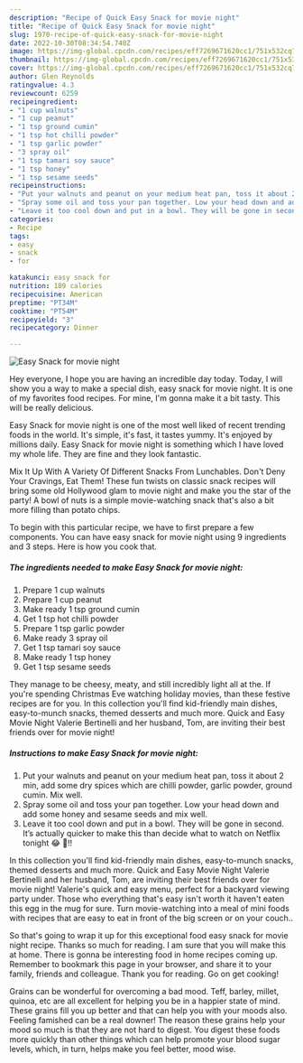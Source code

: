 ```yaml
---
description: "Recipe of Quick Easy Snack for movie night"
title: "Recipe of Quick Easy Snack for movie night"
slug: 1970-recipe-of-quick-easy-snack-for-movie-night
date: 2022-10-30T08:34:54.740Z
image: https://img-global.cpcdn.com/recipes/eff7269671620cc1/751x532cq70/easy-snack-for-movie-night-recipe-main-photo.jpg
thumbnail: https://img-global.cpcdn.com/recipes/eff7269671620cc1/751x532cq70/easy-snack-for-movie-night-recipe-main-photo.jpg
cover: https://img-global.cpcdn.com/recipes/eff7269671620cc1/751x532cq70/easy-snack-for-movie-night-recipe-main-photo.jpg
author: Glen Reynolds
ratingvalue: 4.3
reviewcount: 6259
recipeingredient:
- "1 cup walnuts"
- "1 cup peanut"
- "1 tsp ground cumin"
- "1 tsp hot chilli powder"
- "1 tsp garlic powder"
- "3 spray oil"
- "1 tsp tamari soy sauce"
- "1 tsp honey"
- "1 tsp sesame seeds"
recipeinstructions:
- "Put your walnuts and peanut on your medium heat pan, toss it about 2 min, add some dry spices which are chilli powder, garlic powder, ground cumin. Mix well."
- "Spray some oil and toss your pan together. Low your head down and add some honey and sesame seeds and mix well."
- "Leave it too cool down and put in a bowl. They will be gone in second. It’s actually quicker to make this than decide what to watch on Netflix tonight 😂 🎥!!"
categories:
- Recipe
tags:
- easy
- snack
- for

katakunci: easy snack for 
nutrition: 189 calories
recipecuisine: American
preptime: "PT34M"
cooktime: "PT54M"
recipeyield: "3"
recipecategory: Dinner

---
```



![Easy Snack for movie night](https://img-global.cpcdn.com/recipes/eff7269671620cc1/751x532cq70/easy-snack-for-movie-night-recipe-main-photo.jpg)

Hey everyone, I hope you are having an incredible day today. Today, I will show you a way to make a special dish, easy snack for movie night. It is one of my favorites food recipes. For mine, I'm gonna make it a bit tasty. This will be really delicious.

Easy Snack for movie night is one of the most well liked of recent trending foods in the world. It's simple, it's fast, it tastes yummy. It's enjoyed by millions daily. Easy Snack for movie night is something which I have loved my whole life. They are fine and they look fantastic.

Mix It Up With A Variety Of Different Snacks From Lunchables. Don&#39;t Deny Your Cravings, Eat Them! These fun twists on classic snack recipes will bring some old Hollywood glam to movie night and make you the star of the party! A bowl of nuts is a simple movie-watching snack that&#39;s also a bit more filling than potato chips.


To begin with this particular recipe, we have to first prepare a few components. You can have easy snack for movie night using 9 ingredients and 3 steps. Here is how you cook that.

<!--inarticleads1-->

##### The ingredients needed to make Easy Snack for movie night:

1. Prepare 1 cup walnuts
1. Prepare 1 cup peanut
1. Make ready 1 tsp ground cumin
1. Get 1 tsp hot chilli powder
1. Prepare 1 tsp garlic powder
1. Make ready 3 spray oil
1. Get 1 tsp tamari soy sauce
1. Make ready 1 tsp honey
1. Get 1 tsp sesame seeds


They manage to be cheesy, meaty, and still incredibly light all at the. If you&#39;re spending Christmas Eve watching holiday movies, than these festive recipes are for you. In this collection you&#39;ll find kid-friendly main dishes, easy-to-munch snacks, themed desserts and much more. Quick and Easy Movie Night Valerie Bertinelli and her husband, Tom, are inviting their best friends over for movie night! 

<!--inarticleads2-->

##### Instructions to make Easy Snack for movie night:

1. Put your walnuts and peanut on your medium heat pan, toss it about 2 min, add some dry spices which are chilli powder, garlic powder, ground cumin. Mix well.
1. Spray some oil and toss your pan together. Low your head down and add some honey and sesame seeds and mix well.
1. Leave it too cool down and put in a bowl. They will be gone in second. It’s actually quicker to make this than decide what to watch on Netflix tonight 😂 🎥!!


In this collection you&#39;ll find kid-friendly main dishes, easy-to-munch snacks, themed desserts and much more. Quick and Easy Movie Night Valerie Bertinelli and her husband, Tom, are inviting their best friends over for movie night! Valerie&#39;s quick and easy menu, perfect for a backyard viewing party under. Those who everything that&#39;s easy isn&#39;t worth it haven&#39;t eaten this egg in the mug for sure. Turn movie-watching into a meal of mini foods with recipes that are easy to eat in front of the big screen or on your couch.. 

So that's going to wrap it up for this exceptional food easy snack for movie night recipe. Thanks so much for reading. I am sure that you will make this at home. There is gonna be interesting food in home recipes coming up. Remember to bookmark this page in your browser, and share it to your family, friends and colleague. Thank you for reading. Go on get cooking!

Grains can be wonderful for overcoming a bad mood. Teff, barley, millet, quinoa, etc are all excellent for helping you be in a happier state of mind. These grains fill you up better and that can help you with your moods also. Feeling famished can be a real downer! The reason these grains help your mood so much is that they are not hard to digest. You digest these foods more quickly than other things which can help promote your blood sugar levels, which, in turn, helps make you feel better, mood wise.
